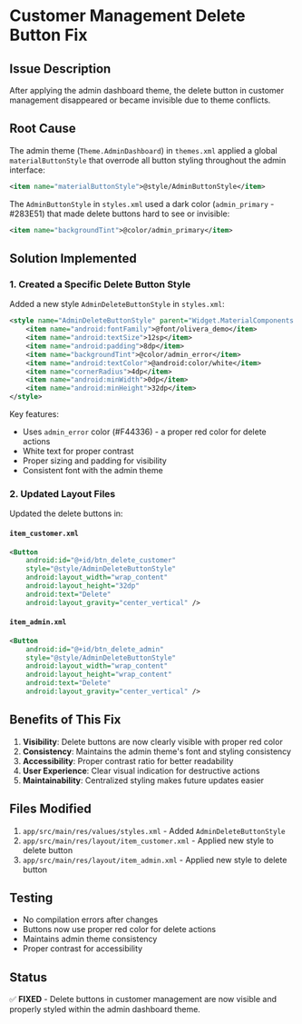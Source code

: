 # Customer Management Delete Button Fix

## Issue Description
After applying the admin dashboard theme, the delete button in customer management disappeared or became invisible due to theme conflicts.

## Root Cause
The admin theme (`Theme.AdminDashboard`) in `themes.xml` applied a global `materialButtonStyle` that overrode all button styling throughout the admin interface:

```xml
<item name="materialButtonStyle">@style/AdminButtonStyle</item>
```

The `AdminButtonStyle` in `styles.xml` used a dark color (`admin_primary` - #283E51) that made delete buttons hard to see or invisible:

```xml
<item name="backgroundTint">@color/admin_primary</item>
```

## Solution Implemented

### 1. Created a Specific Delete Button Style
Added a new style `AdminDeleteButtonStyle` in `styles.xml`:

```xml
<style name="AdminDeleteButtonStyle" parent="Widget.MaterialComponents.Button">
    <item name="android:fontFamily">@font/olivera_demo</item>
    <item name="android:textSize">12sp</item>
    <item name="android:padding">8dp</item>
    <item name="backgroundTint">@color/admin_error</item>
    <item name="android:textColor">@android:color/white</item>
    <item name="cornerRadius">4dp</item>
    <item name="android:minWidth">0dp</item>
    <item name="android:minHeight">32dp</item>
</style>
```

Key features:
- Uses `admin_error` color (#F44336) - a proper red color for delete actions
- White text for proper contrast
- Proper sizing and padding for visibility
- Consistent font with the admin theme

### 2. Updated Layout Files
Updated the delete buttons in:

#### `item_customer.xml`
```xml
<Button
    android:id="@+id/btn_delete_customer"
    style="@style/AdminDeleteButtonStyle"
    android:layout_width="wrap_content"
    android:layout_height="32dp"
    android:text="Delete"
    android:layout_gravity="center_vertical" />
```

#### `item_admin.xml`
```xml
<Button
    android:id="@+id/btn_delete_admin"
    style="@style/AdminDeleteButtonStyle"
    android:layout_width="wrap_content"
    android:layout_height="wrap_content"
    android:text="Delete"
    android:layout_gravity="center_vertical" />
```

## Benefits of This Fix

1. **Visibility**: Delete buttons are now clearly visible with proper red color
2. **Consistency**: Maintains the admin theme's font and styling consistency
3. **Accessibility**: Proper contrast ratio for better readability
4. **User Experience**: Clear visual indication for destructive actions
5. **Maintainability**: Centralized styling makes future updates easier

## Files Modified

1. `app/src/main/res/values/styles.xml` - Added `AdminDeleteButtonStyle`
2. `app/src/main/res/layout/item_customer.xml` - Applied new style to delete button
3. `app/src/main/res/layout/item_admin.xml` - Applied new style to delete button

## Testing
- No compilation errors after changes
- Buttons now use proper red color for delete actions
- Maintains admin theme consistency
- Proper contrast for accessibility

## Status
✅ **FIXED** - Delete buttons in customer management are now visible and properly styled within the admin dashboard theme.
